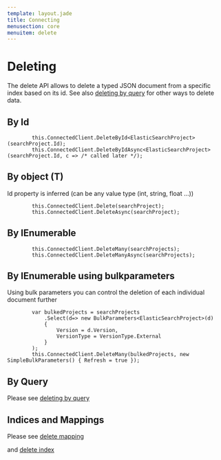 ```yaml
---
template: layout.jade
title: Connecting
menusection: core
menuitem: delete
---
```



# Deleting

The delete API allows to delete a typed JSON document from a specific index based on its id. See also [deleting by query]({{root}}/core/delete-by-query.html) for other ways to delete data.


## By Id

            this.ConnectedClient.DeleteById<ElasticSearchProject>(searchProject.Id);
            this.ConnectedClient.DeleteByIdAsync<ElasticSearchProject>(searchProject.Id, c => /* called later */);

## By object (T)

Id property is inferred (can be any value type (int, string, float ...))

            this.ConnectedClient.Delete(searchProject);
            this.ConnectedClient.DeleteAsync(searchProject);

## By IEnumerable<T>

            this.ConnectedClient.DeleteMany(searchProjects);
            this.ConnectedClient.DeleteManyAsync(searchProjects);

## By IEnumerable<T> using bulkparameters

Using bulk parameters you can control the deletion of each individual document further

			var bulkedProjects = searchProjects
				.Select(d=> new BulkParameters<ElasticSearchProject>(d) 
				{ 
					Version = d.Version, 
					VersionType = VersionType.External 
				}
			);
            this.ConnectedClient.DeleteMany(bulkedProjects, new SimpleBulkParameters() { Refresh = true });


## By Query

Please see [deleting by query]({{root}}/core/delete-by-query.html)

## Indices and Mappings

Please see [delete mapping]({{root}}/indices/delete-mapping.html)

and [delete index]({{root}}/indices/delete-index.html)
